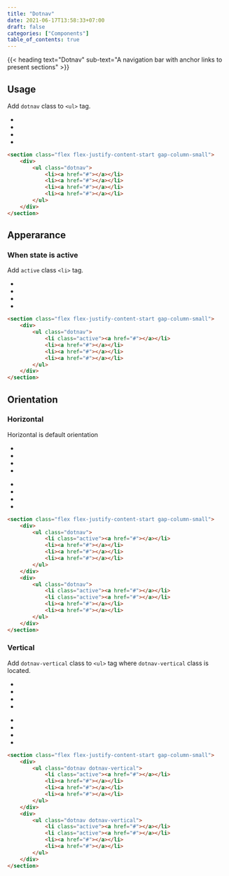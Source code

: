 ```yaml
---
title: "Dotnav"
date: 2021-06-17T13:58:33+07:00
draft: false
categories: ["Components"]
table_of_contents: true
---
```


{{< heading text="Dotnav" sub-text="A navigation bar with anchor links to present sections" >}}

## Usage

Add `dotnav` class to `<ul>` tag.

<section class="flex flex-justify-content-start gap-column-small">
    <div>
        <ul class="dotnav">
            <li><a href="#"></a></li>
            <li><a href="#"></a></li>
            <li><a href="#"></a></li>
            <li><a href="#"></a></li>
        </ul>
    </div>
</section>

``` html
<section class="flex flex-justify-content-start gap-column-small">
    <div>
        <ul class="dotnav">
            <li><a href="#"></a></li>
            <li><a href="#"></a></li>
            <li><a href="#"></a></li>
            <li><a href="#"></a></li>
        </ul>
    </div>
</section>
```

## Apperarance

### When state is active

Add `active` class `<li>` tag.

<section class="flex flex-justify-content-start gap-column-small">
    <div>
        <ul class="dotnav">
            <li class="active"><a href="#"></a></li>
            <li><a href="#"></a></li>
            <li><a href="#"></a></li>
            <li><a href="#"></a></li>
        </ul>
    </div>
</section>

``` html
<section class="flex flex-justify-content-start gap-column-small">
    <div>
        <ul class="dotnav">
            <li class="active"><a href="#"></a></li>
            <li><a href="#"></a></li>
            <li><a href="#"></a></li>
            <li><a href="#"></a></li>
        </ul>
    </div>
</section>
```

## Orientation

### Horizontal

Horizontal is default orientation

<section class="flex flex-justify-content-start gap-column-small">
    <div>
        <ul class="dotnav">
            <li class="active"><a href="#"></a></li>
            <li><a href="#"></a></li>
            <li><a href="#"></a></li>
            <li><a href="#"></a></li>
        </ul>
    </div>
    <div>
        <ul class="dotnav">
            <li class="active"><a href="#"></a></li>
            <li class="active"><a href="#"></a></li>
            <li><a href="#"></a></li>
            <li><a href="#"></a></li>
        </ul>
    </div>
</section>

``` html
<section class="flex flex-justify-content-start gap-column-small">
    <div>
        <ul class="dotnav">
            <li class="active"><a href="#"></a></li>
            <li><a href="#"></a></li>
            <li><a href="#"></a></li>
            <li><a href="#"></a></li>
        </ul>
    </div>
    <div>
        <ul class="dotnav">
            <li class="active"><a href="#"></a></li>
            <li class="active"><a href="#"></a></li>
            <li><a href="#"></a></li>
            <li><a href="#"></a></li>
        </ul>
    </div>
</section>
```

### Vertical

Add `dotnav-vertical` class to `<ul>` tag where `dotnav-vertical` class is located.

<section class="flex flex-justify-content-start gap-column-small">
    <div>
        <ul class="dotnav dotnav-vertical">
            <li class="active"><a href="#"></a></li>
            <li><a href="#"></a></li>
            <li><a href="#"></a></li>
            <li><a href="#"></a></li>
        </ul>
    </div>
    <div>
        <ul class="dotnav dotnav-vertical">
            <li class="active"><a href="#"></a></li>
            <li class="active"><a href="#"></a></li>
            <li><a href="#"></a></li>
            <li><a href="#"></a></li>
        </ul>
    </div>
</section>

``` html
<section class="flex flex-justify-content-start gap-column-small">
    <div>
        <ul class="dotnav dotnav-vertical">
            <li class="active"><a href="#"></a></li>
            <li><a href="#"></a></li>
            <li><a href="#"></a></li>
            <li><a href="#"></a></li>
        </ul>
    </div>
    <div>
        <ul class="dotnav dotnav-vertical">
            <li class="active"><a href="#"></a></li>
            <li class="active"><a href="#"></a></li>
            <li><a href="#"></a></li>
            <li><a href="#"></a></li>
        </ul>
    </div>
</section>
```